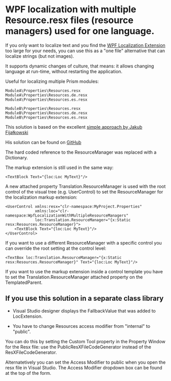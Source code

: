 # WPF localization with multiple Resource.resx files (resource managers) used for one language.

If you only want to localize text and you find the [WPF Localization Extension](https://github.com/XAMLMarkupExtensions/WPFLocalizationExtension) too large for your needs, you can use this as a "one file" alternative that can localize strings (but not images).

It supports dynamic changes of culture, that means: it allows changing language at run-time, without restarting the application.

Useful for localizing multiple Prism modules:

    ModuleA\Properties\Resources.resx
    ModuleA\Properties\Resources.de.resx
    ModuleA\Properties\Resources.es.resx
    
    ModuleB\Properties\Resources.resx
    ModuleB\Properties\Resources.de.resx
    ModuleB\Properties\Resources.es.resx

This solution is based on the excellent [simple approach by Jakub Fijałkowski](https://codinginfinity.me/post/2015-05-10/localization_of_a_wpf_app_the_simple_approach)

His solution can be found on [GitHub](https://gist.github.com/jakubfijalkowski/0771bfbd26ce68456d3e)

The hard coded reference to the ResourceManager was replaced with a Dictionary.

The markup extension is still used in the same way:

    <TextBlock Text="{loc:Loc MyText}"/>

A new attached property Translation.ResourceManager is used with the root control of the visual tree (e.g. UserControl) to set the ResourceManager for the localization markup extension:

    <UserControl xmlns:resx="clr-namespace:MyProject.Properties"
                 xmlns:loc="clr-namespace:WpfLocalizationWithMultipleResourceManagers"
                 loc:Translation.ResourceManager="{x:Static resx:Resources.ResourceManager}">
        <TextBlock Text="{loc:Loc MyText}"/>
    </UserControl>

If you want to use a different ResourceManager with a specific control you can override the root setting at the control level:

    <TextBox loc:Translation.ResourceManager="{x:Static resx:Resources.ResourceManager}" Text="{loc:Loc MyText}"/>

If you want to use the markup extension inside a control template you have to set the Translation.ResourceManager attached property on the TemplatedParent.

## If you use this solution in a separate class library

- Visual Studio designer displays the FallbackValue that was added to LocExtension.

- You have to change Resources access modifier from "internal" to "public".

You can do this by setting the Custom Tool property in the Property Window for the Resx file: use the PublicResXFileCodeGenerator instead of the ResXFileCodeGenerator.

Alternatetively you can set the Access Modifier to public when you open the resx file in Visual Studio. The Access Modifier dropdown box can be found at the top of the form.
